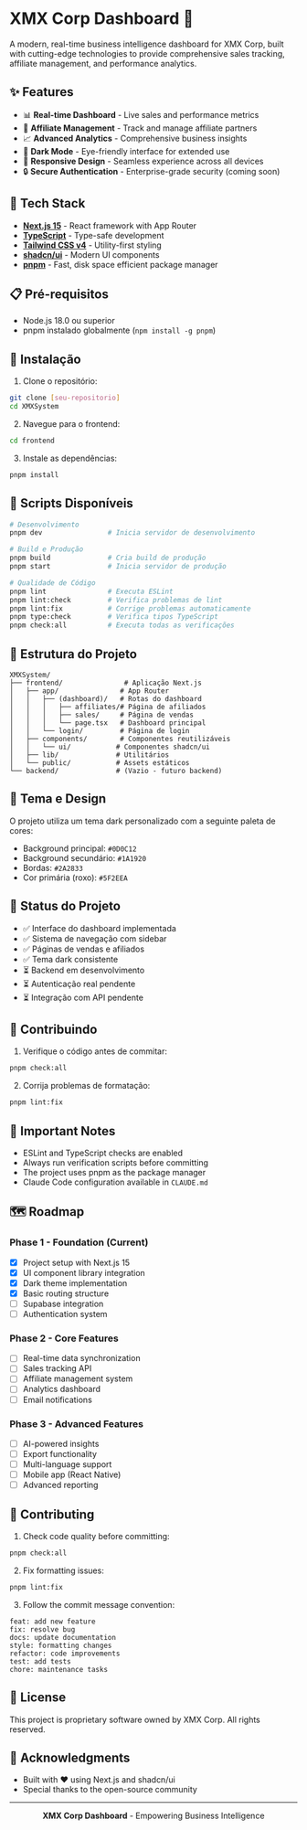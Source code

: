 # XMX Corp Dashboard 🚀

A modern, real-time business intelligence dashboard for XMX Corp, built with cutting-edge technologies to provide comprehensive sales tracking, affiliate management, and performance analytics.

## ✨ Features

- 📊 **Real-time Dashboard** - Live sales and performance metrics
- 👥 **Affiliate Management** - Track and manage affiliate partners
- 📈 **Advanced Analytics** - Comprehensive business insights
- 🌙 **Dark Mode** - Eye-friendly interface for extended use
- 📱 **Responsive Design** - Seamless experience across all devices
- 🔒 **Secure Authentication** - Enterprise-grade security (coming soon)

## 🚀 Tech Stack

- **[Next.js 15](https://nextjs.org/)** - React framework with App Router
- **[TypeScript](https://www.typescriptlang.org/)** - Type-safe development
- **[Tailwind CSS v4](https://tailwindcss.com/)** - Utility-first styling
- **[shadcn/ui](https://ui.shadcn.com/)** - Modern UI components
- **[pnpm](https://pnpm.io/)** - Fast, disk space efficient package manager

## 📋 Pré-requisitos

- Node.js 18.0 ou superior
- pnpm instalado globalmente (`npm install -g pnpm`)

## 🔧 Instalação

1. Clone o repositório:
```bash
git clone [seu-repositorio]
cd XMXSystem
```

2. Navegue para o frontend:
```bash
cd frontend
```

3. Instale as dependências:
```bash
pnpm install
```

## 🎯 Scripts Disponíveis

```bash
# Desenvolvimento
pnpm dev                # Inicia servidor de desenvolvimento

# Build e Produção
pnpm build              # Cria build de produção
pnpm start              # Inicia servidor de produção

# Qualidade de Código
pnpm lint               # Executa ESLint
pnpm lint:check         # Verifica problemas de lint
pnpm lint:fix           # Corrige problemas automaticamente
pnpm type:check         # Verifica tipos TypeScript
pnpm check:all          # Executa todas as verificações
```

## 📁 Estrutura do Projeto

```
XMXSystem/
├── frontend/               # Aplicação Next.js
│   ├── app/               # App Router
│   │   ├── (dashboard)/   # Rotas do dashboard
│   │   │   ├── affiliates/# Página de afiliados
│   │   │   ├── sales/     # Página de vendas
│   │   │   └── page.tsx   # Dashboard principal
│   │   └── login/         # Página de login
│   ├── components/        # Componentes reutilizáveis
│   │   └── ui/           # Componentes shadcn/ui
│   ├── lib/              # Utilitários
│   └── public/           # Assets estáticos
└── backend/              # (Vazio - futuro backend)
```

## 🎨 Tema e Design

O projeto utiliza um tema dark personalizado com a seguinte paleta de cores:

- Background principal: `#0D0C12`
- Background secundário: `#1A1920`
- Bordas: `#2A2833`
- Cor primária (roxo): `#5F2EEA`

## 🚦 Status do Projeto

- ✅ Interface do dashboard implementada
- ✅ Sistema de navegação com sidebar
- ✅ Páginas de vendas e afiliados
- ✅ Tema dark consistente
- ⏳ Backend em desenvolvimento
- ⏳ Autenticação real pendente
- ⏳ Integração com API pendente

## 🤝 Contribuindo

1. Verifique o código antes de commitar:
```bash
pnpm check:all
```

2. Corrija problemas de formatação:
```bash
pnpm lint:fix
```

## 📝 Important Notes

- ESLint and TypeScript checks are enabled
- Always run verification scripts before committing
- The project uses pnpm as the package manager
- Claude Code configuration available in `CLAUDE.md`

## 🗺️ Roadmap

### Phase 1 - Foundation (Current)
- [x] Project setup with Next.js 15
- [x] UI component library integration
- [x] Dark theme implementation
- [x] Basic routing structure
- [ ] Supabase integration
- [ ] Authentication system

### Phase 2 - Core Features
- [ ] Real-time data synchronization
- [ ] Sales tracking API
- [ ] Affiliate management system
- [ ] Analytics dashboard
- [ ] Email notifications

### Phase 3 - Advanced Features
- [ ] AI-powered insights
- [ ] Export functionality
- [ ] Multi-language support
- [ ] Mobile app (React Native)
- [ ] Advanced reporting

## 🤝 Contributing

1. Check code quality before committing:
```bash
pnpm check:all
```

2. Fix formatting issues:
```bash
pnpm lint:fix
```

3. Follow the commit message convention:
```
feat: add new feature
fix: resolve bug
docs: update documentation
style: formatting changes
refactor: code improvements
test: add tests
chore: maintenance tasks
```

## 📄 License

This project is proprietary software owned by XMX Corp. All rights reserved.

## 🙏 Acknowledgments

- Built with ❤️ using Next.js and shadcn/ui
- Special thanks to the open-source community

---

<p align="center">
  <strong>XMX Corp Dashboard</strong> - Empowering Business Intelligence
</p>